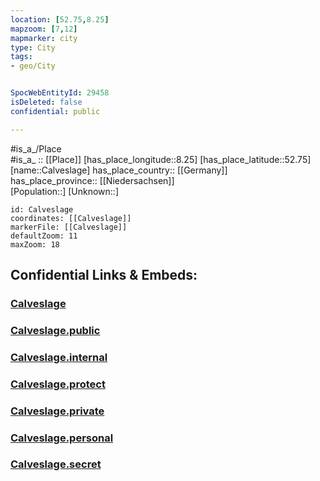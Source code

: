 ```yaml
---
location: [52.75,8.25] 
mapzoom: [7,12] 
mapmarker: city 
type: City
tags:
- geo/City


SpocWebEntityId: 29458
isDeleted: false
confidential: public

---
```

#is_a_/Place  
#is_a_ :: [[Place]] 
[has_place_longitude::8.25] 
[has_place_latitude::52.75] 
[name::Calveslage] 
has_place_country:: [[Germany]]  
has_place_province:: [[Niedersachsen]]  
[Population::] 
[Unknown::] 


```leaflet
id: Calveslage
coordinates: [[Calveslage]] 
markerFile: [[Calveslage]] 
defaultZoom: 11 
maxZoom: 18
```


## Confidential Links & Embeds: 

### [Calveslage](/_Standards/Earth/Continent/Europe/Europe~Central/Germany/Germany~West/Niedersachsen/counties~Niedersachsen/Vechta/cities~Vechta/Calveslage.md) 

### [Calveslage.public](/_public/Earth/Continent/Europe/Europe~Central/Germany/Germany~West/Niedersachsen/counties~Niedersachsen/Vechta/cities~Vechta/Calveslage.public.md) 

### [Calveslage.internal](/_internal/Earth/Continent/Europe/Europe~Central/Germany/Germany~West/Niedersachsen/counties~Niedersachsen/Vechta/cities~Vechta/Calveslage.internal.md) 

### [Calveslage.protect](/_protect/Earth/Continent/Europe/Europe~Central/Germany/Germany~West/Niedersachsen/counties~Niedersachsen/Vechta/cities~Vechta/Calveslage.protect.md) 

### [Calveslage.private](/_private/Earth/Continent/Europe/Europe~Central/Germany/Germany~West/Niedersachsen/counties~Niedersachsen/Vechta/cities~Vechta/Calveslage.private.md) 

### [Calveslage.personal](/_personal/Earth/Continent/Europe/Europe~Central/Germany/Germany~West/Niedersachsen/counties~Niedersachsen/Vechta/cities~Vechta/Calveslage.personal.md) 

### [Calveslage.secret](/_secret/Earth/Continent/Europe/Europe~Central/Germany/Germany~West/Niedersachsen/counties~Niedersachsen/Vechta/cities~Vechta/Calveslage.secret.md)

